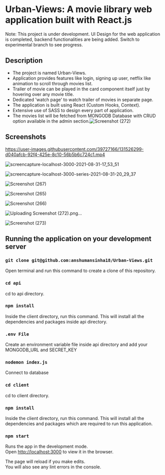 # Urban-Views: A movie library web application built with React.js

Note: This project is under development. UI Design for the web application is completed, backend functionalities are being added.
Switch to experimental branch to see progress.

## Description

* The project is named Urban-Views.
* Application provides features like login, signing up user, netflix like animation to scroll through movies list.
* Trailer of movie can be played in the card component itself just by hovering over any movie title.
* Dedicated 'watch page' to watch trailer of movies in separate page.
* The application is built using React (Custom Hooks, Context).
* Extensive use of SASS to design every part of application.
* The movies list will be fetched from MONGODB Database with CRUD option available in the admin section.![Screenshot (272)](https://user-images.githubusercontent.com/39727166/131529667-e100442a-c46f-4b57-98f4-ace8ca62cf92.png)



## Screenshots



https://user-images.githubusercontent.com/39727166/131526299-d040afcb-92f4-425e-8c10-56b5b6c724c1.mp4

![screencapture-localhost-3000-2021-08-31-17_53_51](https://user-images.githubusercontent.com/39727166/131526399-12848c3f-b1c2-47a0-8d98-ced654cae88c.png)


![screencapture-localhost-3000-series-2021-08-31-20_29_37](https://user-images.githubusercontent.com/39727166/131526601-7d91b36a-7e58-4834-afa8-b659713e3250.png)


![Screenshot (267)](https://user-images.githubusercontent.com/39727166/130365552-808f191d-62fd-476e-b1e2-044aeec92488.png)

![Screenshot (265)](https://user-images.githubusercontent.com/39727166/130365555-d532a78a-a25a-429c-aad2-ee2f001f78d1.png)

![Screenshot (266)](https://user-images.githubusercontent.com/39727166/130365559-606900fb-3bee-4875-8736-a47ac7569593.png)

![Uploading Screenshot (272).png…]()

![Screenshot (273)](https://user-images.githubusercontent.com/39727166/131529707-189ba23e-83f5-46f5-b45a-911029bfe607.png)


## Running the application on your development server


### `git clone git@github.com:anshumansinha18/Urban-Views.git`
Open terminal and run this command to create a clone of this repository.


### `cd api`

cd to api directory.

### `npm install`

Inside the client directory, run this command.
This will install all the dependencies and packages inside api directory.


### `.env File`

Create an environment variable file inside api directory and add your MONGODB_URL and SECRET_KEY

### `nodemon index.js`

Connect to database



### `cd client`

cd to client directory.

### `npm install`

Inside the client directory, run this command.
This will install all the dependencies and packages which are required to run this application.

### `npm start`

Runs the app in the development mode.\
Open [http://localhost:3000](http://localhost:3000) to view it in the browser.

The page will reload if you make edits.\
You will also see any lint errors in the console.


